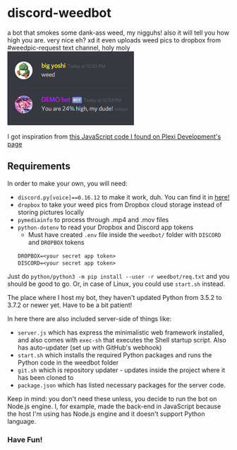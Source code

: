 # discord-weedbot

a bot that smokes some dank-ass weed, my nigguhs! also it will tell you how high you are. very nice eh? xd
it even uploads weed pics to dropbox from #weedpic-request text channel, holy moly
![](/res/image.png)

I got inspiration from [this JavaScript code I found on Plexi Development's page](https://sourcecode.glitch.me/view?key=1460278146236522)

## Requirements

In order to make your own, you will need:
- `discord.py[voice]==0.16.12` to make it work, duh.  You can find it in [here!](https://libraries.io/pypi/discord.py)
- `dropbox` to take your weed pics from Dropbox cloud storage instead of storing pictures locally
- `pymediainfo` to process through .mp4 and .mov files
- `python-dotenv` to read your Dropbox and Discord app tokens
  - Must have created `.env` file inside the `weedbot/` folder with `DISCORD` and `DROPBOX` tokens
  ```
  DROPBOX=<your secret app token>
  DISCORD=<your secret app token>
  ```

Just do `python/python3 -m pip install --user -r weedbot/req.txt` and you should be good to go. Or, in case of Linux, you could use `start.sh` instead.

The place where I host my bot, they haven't updated Python from 3.5.2 to 3.7.2 or newer yet. Have to be a bit patient!

In here there are also included server-side of things like:
- `server.js` which has express the minimalistic web framework installed, and also comes with `exec-sh` that executes the Shell startup script. Also has auto-updater (set up with GitHub's webhook)
- `start.sh` which installs the required Python packages and runs the Python code in the weedbot folder
- `git.sh` which is repository updater - updates inside the project where it has been cloned to
- `package.json` which has listed necessary packages for the server code.

Keep in mind: you don't need these unless, you decide to run the bot on Node.js engine. I, for example, made the back-end in JavaScript because the host I'm using has Node.js engine and it doesn't support Python language.

### Have Fun!
